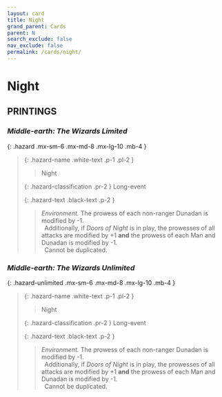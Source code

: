 ```yaml
---
layout: card
title: Night
grand_parent: Cards
parent: N
search_exclude: false
nav_exclude: false
permalink: /cards/night/
---
```


# Night


## PRINTINGS


### _Middle-earth: The Wizards Limited_

{: .hazard .mx-sm-6 .mx-md-8 .mx-lg-10 .mb-4 }
> {: .hazard-name .white-text .p-1 .pl-2 }
> > <div class="hazard-mp"></div>
> > <div class="card-name">Night</div>
>
> {: .hazard-classification .pr-2 }
> Long-event
>
> {: .hazard-text .black-text .p-2 }
> > _Environment._ The prowess of each non-ranger Dunadan is modified by -1. <br>&ensp;Additionally, if _Doors of Night_ is in play, the prowesses of all attacks are modified by +1 **and** the prowess of each Man and Dunadan is modified by -1. <br>&ensp;Cannot be duplicated. 
>

### _Middle-earth: The Wizards Unlimited_

{: .hazard-unlimited .mx-sm-6 .mx-md-8 .mx-lg-10 .mb-4 }
> {: .hazard-name .white-text .p-1 .pl-2 }
> > <div class="hazard-mp"></div>
> > <div class="card-name">Night</div>
>
> {: .hazard-classification .pr-2 }
> Long-event
>
> {: .hazard-text .black-text .p-2 }
> > _Environment._ The prowess of each non-ranger Dunadan is modified by -1. <br>&ensp;Additionally, if _Doors of Night_ is in play, the prowesses of all attacks are modified by +1 **and** the prowess of each Man and Dunadan is modified by -1. <br>&ensp;Cannot be duplicated. 
>
